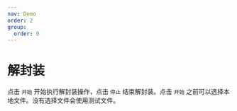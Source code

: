 ```yaml
---
nav: Demo
order: 2
group:
  order: 0
---
```


# 解封装

点击 ```开始``` 开始执行解封装操作，点击 ```停止``` 结束解封装。点击 ```开始``` 之前可以选择本地文件。没有选择文件会使用测试文件。

<code src="./demux.tsx"></code>